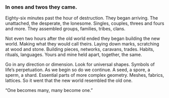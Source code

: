 ### In ones and twos they came.

Eighty-six minutes past the hour of destruction. They began arriving. The unattached, the desperate, the lonesome. Singles, couples, threes and fours and more. They assembled groups, families, tribes, clans. 

Not even two hours after the old world ended they began building the new world. Making what they would call theirs. Laying down marks, scratching at wood and stone. Building pieces, networks, caravans, trades. Habits, rituals, languages. Yours and mine held apart, together, the same.

Go in any direction or dimension. Look for universal shapes. Symbols of life’s perpetuation. As we begin so do we continue. A seed, a spore, a sperm, a shard. Essential parts of more complex geometry. Meshes, fabrics, lattices. So it went that the new world resembled the old one. 

“One becomes many, many become one.”
